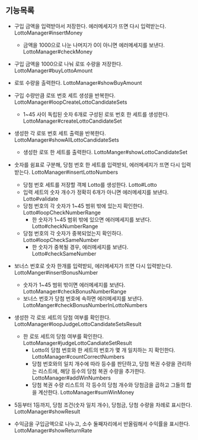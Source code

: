 ## 기능목록


- 구입 금액을 입력받아서 저장한다. 에러메세지가 뜨면 다시 입력받는다. LottoManager#insertMoney
    - 금액을 1000으로 나눈 나머지가 0이 아니면 에러메세지를 보낸다. LottoManager#checkMoney

- 구입 금액을 1000으로 나눠 로또 수량을 저장한다. LottoManager#buyLottoAmount
- 로또 수량을 출력한다. LottoManager#showBuyAmount

- 구입 수량만큼 로또 번호 세트 생성을 반복한다. LottoManager#loopCreateLottoCandidateSets
    - 1~45 사이 독립된 숫자 6개로 구성된 로또 번호 한 세트를 생성한다. LottoManager#createLottoCandidateSet
- 생성한 각 로또 번호 세트 출력을 반복한다. LottoManager#showAllLottoCandidateSets
    - 생성한 로또 한 세트를 출력한다. LottoManger#showLottoCandidateSet

- 숫자를 쉼표로 구분해, 당첨 번호 한 세트를 입력받되, 에러메세지가 뜨면 다시 입력받는다. LottoManager#insertLottoNumbers 
    - 당첨 번호 세트를 저장할 객체 Lotto를 생성한다. Lotto#Lotto
    - 입력 세트의 숫자 개수가 정확히 6개가 아니면 에러메세지를 보낸다. Lotto#validate
    - 당첨 번호의 각 숫자가 1~45 범위 밖에 있는지 확인한다. Lotto#loopCheckNumberRange
        - 한 숫자가 1~45 범위 밖에 있으면 에러메세지를 보낸다. Lotto#checkNumberRange
    - 당첨 번호의 각 숫자가 중복되었는지 확인하다. Lotto#loopCheckSameNumber
        - 한 숫자가 중복될 경우, 에러메세지를 보낸다. Lotto#checkSameNumber

- 보너스 번호로 숫자 한개를 입력받되, 에러메세지가 뜨면 다시 입력받는다. LottoManger#insertBonusNumber
    - 숫자가 1~45 범위 밖이면 에러메세지를 보낸다. LottoManager#checkBonusNumberRange
    - 보너스 번호가 당첨 번호에 속하면 에러메세지를 보낸다. LottoManger#checkBonusNumberInLottoNumbers
    
- 생성한 각 로또 세트의 당첨 여부를 확인한다. LottoManager#loopJudgeLottoCandidateSetsResult
    - 한 로또 세트의 당첨 여부를 확인한다. LottoManager#judgeLottoCandiateSetResult
        - Lotto의 당첨 번호와 한 세트의 번호가 몇 개 일치하는 지 확인한다. LottoManager#countCorrectNumbers
        - 당첨 번호와의 일치 개수에 따라 등수를 판단하고, 당첨 복권 수량을 관리하는 리스트에, 해당 등수의 당첨 복권 수량을 추가한다. LottoManager#addWinNumbers
        - 당첨 복권 수량 리스트의 각 등수의 당첨 개수와 당첨금을 곱하고 그들의 합을 계산한다. LottoManager#sumWinMoney

- 5등부터 1등까지, 당첨 조건(숫자 일치 개수), 당첨금, 당첨 수량을 차례로 표시한다. LottoManager#showResult
- 수익금을 구입금액으로 나누고, 소수 둘째자리에서 반올림해서 수익률을 표시한다. LottoManager#showReturnRate